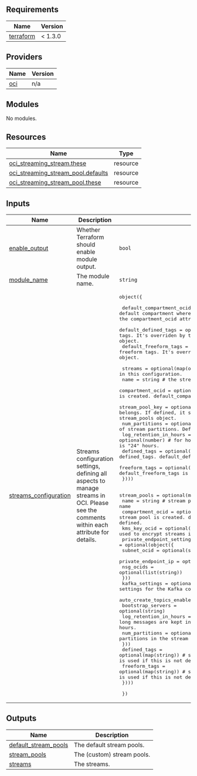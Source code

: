 ## Requirements

| Name | Version |
|------|---------|
| <a name="requirement_terraform"></a> [terraform](#requirement\_terraform) |  < 1.3.0 |

## Providers

| Name | Version |
|------|---------|
| <a name="provider_oci"></a> [oci](#provider\_oci) | n/a |

## Modules

No modules.

## Resources

| Name | Type |
|------|------|
| [oci_streaming_stream.these](https://registry.terraform.io/providers/oracle/oci/latest/docs/resources/streaming_stream) | resource |
| [oci_streaming_stream_pool.defaults](https://registry.terraform.io/providers/oracle/oci/latest/docs/resources/streaming_stream_pool) | resource |
| [oci_streaming_stream_pool.these](https://registry.terraform.io/providers/oracle/oci/latest/docs/resources/streaming_stream_pool) | resource |

## Inputs

| Name | Description | Type | Default | Required |
|------|-------------|------|---------|:--------:|
| <a name="input_enable_output"></a> [enable\_output](#input\_enable\_output) | Whether Terraform should enable module output. | `bool` | `true` | no |
| <a name="input_module_name"></a> [module\_name](#input\_module\_name) | The module name. | `string` | `"streams"` | no |
| <a name="input_streams_configuration"></a> [streams\_configuration](#input\_streams\_configuration) | Streams configuration settings, defining all aspects to manage streams in OCI. Please see the comments within each attribute for details. | <pre>object({<br><br>    default_compartment_ocid = string, # the default compartment where all resources are defined. It's overriden by the compartment_ocid attribute within each object.<br>    default_defined_tags   = optional(map(string)), # the default defined tags. It's overriden by the defined_tags attribute within each object.<br>    default_freeform_tags  = optional(map(string)), # the default freeform tags. It's overriden by the frreform_tags attribute within each object.<br><br>    streams = optional(map(object({ # the streams to manage in this configuration.<br>      name = string # the stream name<br>      compartment_ocid = optional(string) # the compartment where the stream is created. default_compartment_ocid is used if this is not defined.<br>      stream_pool_key = optional(string) # the stream pool where the stream belongs. If defined, it should match of the keys provided in stream_pools object.<br>      num_partitions = optional(number) # the number of stream partitions. Default is "1"  <br>      log_retention_in_hours = optional(number) # for how long to keep messages in the stream. Default is "24" hours.<br>      defined_tags = optional(map(string)) # stream defined_tags. default_defined_tags is used if this is not defined.<br>      freeform_tags = optional(map(string)) # stream freeform_tags. default_freeform_tags is used if this is not defined.<br>    })))<br><br>    stream_pools = optional(map(object({<br>      name = string # stream pool name<br>      compartment_ocid = optional(string) # the compartment where the stream pool is created. default_compartment_ocid is used if this is not defined.<br>      kms_key_ocid = optional(string) # the customer managed key used to encrypt streams in the stream pool<br>      private_endpoint_settings = optional(object({<br>        subnet_ocid = optional(string)<br>        private_endpoint_ip = optional(string)<br>        nsg_ocids = optional(list(string))<br>      }))<br>      kafka_settings = optional(object({ # settings for the Kafka compatibility layer.<br>        auto_create_topics_enabled = optional(bool)<br>        bootstrap_servers = optional(string)<br>        log_retention_in_hours = optional(number) # for how long messages are kept in the stream pool streams. Default is "24" hours.<br>        num_partitions = optional(number) # the number of stream partitions in the stream pool. Default is "1"<br>      }))<br>      defined_tags = optional(map(string)) # stream pool defined_tags. default_defined_tags is used if this is not defined.<br>      freeform_tags = optional(map(string)) # stream pool freeform_tags. default_freeform_tags is used if this is not defined.<br>    })))<br>    <br>  })</pre> | n/a | yes |

## Outputs

| Name | Description |
|------|-------------|
| <a name="output_default_stream_pools"></a> [default\_stream\_pools](#output\_default\_stream\_pools) | The default stream pools. |
| <a name="output_stream_pools"></a> [stream\_pools](#output\_stream\_pools) | The (custom) stream pools. |
| <a name="output_streams"></a> [streams](#output\_streams) | The streams. |
